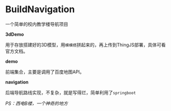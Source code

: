 # BuildNavigation
一个简单的校内教学楼导航项目

**3dDemo**

用于存放搭建好的3D模型，用`模模搭`拼起来的，再上传到ThingJS部署，具体可看官方文档。

**demo**

前端集合，主要是调用了百度地图API。

**navigation**

后端导航路线实现，不复杂，就是写得烂，简单利用了`springboot`

_PS：西电B楼，一个神奇的地方_
